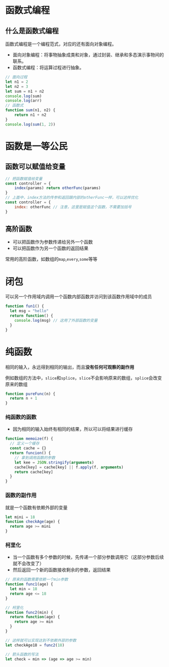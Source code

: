 # 函数式编程

## 什么是函数式编程

函数式编程是一个编程范式，对应的还有面向对象编程。

- 面向对象编程：将事物抽象成类和对象，通过封装、继承和多态演示事物间的联系。
- 函数式编程：将运算过程进行抽象。

```js
// 面向过程
let n1 = 2
let n2 = 3
let sum = n1 + n2
console.log(sum)
console.log(arr)
// 函数式
function sum(n1, n2) {
    return n1 + n2
}
console.log(sum(1, 2))
```

# 函数是一等公民

## 函数可以赋值给变量

```js
// 把函数赋值给变量
const controller = {
	index(params) return otherFunc(params)
}
// 上面中，index方法的传参和返回跟内部的otherFunc一样，可以这样优化
const controller = {
	index: otherFunc // 注意，这里是赋值这个函数，不需要加括号
}
```

## 高阶函数

- 可以把函数作为参数传递给另外一个函数
- 可以把函数作为另一个函数的返回结果

常用的高阶函数，如数组的`map`,`every`,`some`等等

# 闭包

可以另一个作用域内调用一个函数内部函数并访问到该函数作用域中的成员

```js
function fun1() {
  let msg = "hello"
  return function() {
    console.log(msg) // 这用了外部函数的变量
  }
}
```

# 纯函数

相同的输入，永远得到相同的输出，而且**没有任何可观察的副作用**

例如数组的方法中，`slice`和`splice`，`slice`不会影响原来的数组，`splice`会改变原来的数组

```js
function pureFunc(n) {
  return n + 1
}
```

### 纯函数的函数

- 因为相同的输入始终有相同的结果，所以可以将结果进行缓存

```js
function memoize(f) {
  // 定义一个缓存
  const cache = {}
  return funcion() {
    // 拿到调用函数的参数
    let kee = JSON.stringify(arguments)
    cache[key] = cache[key] || f.apply(f, arguments)
    return cache[key]
  }
}
```

### 函数的副作用

就是一个函数有依赖外部的变量

```js
let mini = 18
function checkAge(age) {
  return age >= mini
}
```

### 柯里化

- 当一个函数有多个参数的时候，先传递一个部分参数调用它（这部分参数后续就不会改变了）
- 然后返回一个新的函数接收剩余的参数，返回结果

```js
// 原来的函数需要依赖一个min参数
function func1(age) {
  let min = 18
  return age <= 18
}

// 柯里化
function func2(min) {
  return function(age) {
    return age >= min
  }
}

// 这样就可以实现达到不依赖外部的参数
let checkAge18 = func2(18)

// 箭头函数的写法
let check = min => (age => age >= min)
```
